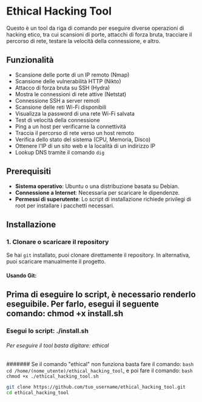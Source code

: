 # Ethical Hacking Tool

Questo è un tool da riga di comando per eseguire diverse operazioni di hacking etico, tra cui scansioni di porte, attacchi di forza bruta, tracciare il percorso di rete, testare la velocità della connessione, e altro.

## Funzionalità

- Scansione delle porte di un IP remoto (Nmap)
- Scansione delle vulnerabilità HTTP (Nikto)
- Attacco di forza bruta su SSH (Hydra)
- Mostra le connessioni di rete attive (Netstat)
- Connessione SSH a server remoti
- Scansione delle reti Wi-Fi disponibili
- Visualizza la password di una rete Wi-Fi salvata
- Test di velocità della connessione
- Ping a un host per verificarne la connettività
- Traccia il percorso di rete verso un host remoto
- Verifica dello stato del sistema (CPU, Memoria, Disco)
- Ottenere l'IP di un sito web e la località di un indirizzo IP
- Lookup DNS tramite il comando `dig`

## Prerequisiti

- **Sistema operativo**: Ubuntu o una distribuzione basata su Debian.
- **Connessione a Internet**: Necessaria per scaricare le dipendenze.
- **Permessi di superutente**: Lo script di installazione richiede privilegi di root per installare i pacchetti necessari.

## Installazione

### 1. Clonare o scaricare il repository

Se hai `git` installato, puoi clonare direttamente il repository. In alternativa, puoi scaricare manualmente il progetto.

#### Usando Git:

## Prima di eseguire lo script, è necessario renderlo eseguibile. Per farlo, esegui il seguente comando: chmod +x install.sh

### Esegui lo script: ./install.sh

###### Per eseguire il tool basta digitare: ethical

####### Se il comando "ethical" non funziona basta fare il comando: ```bash 
cd /home/(nome_utente)/ethical_hacking_tool```, e poi fare il comando: ```bash 
chmod +x ./ethical_hacking_tool.sh```


```bash
git clone https://github.com/tuo_username/ethical_hacking_tool.git
cd ethical_hacking_tool
